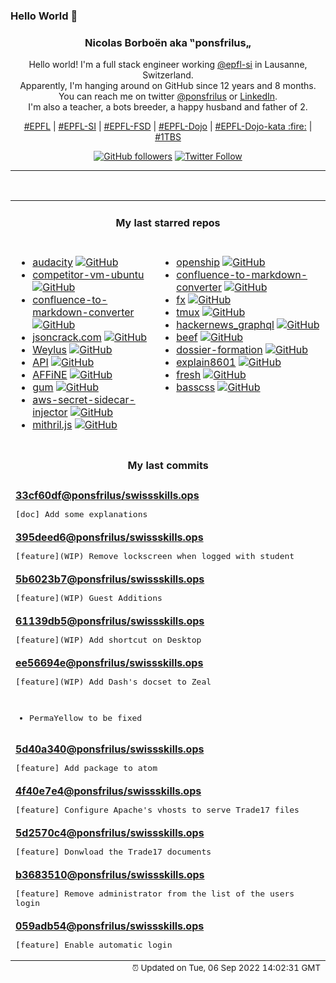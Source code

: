 ### Hello World 👋

<p align="center">
  <!-- use https://avatars.githubusercontent.com/u/176002?v=4 for your default github picture 
  <img src="https://raw.githubusercontent.com/ponsfrilus/ponsfrilus/master/img/ponsfrilus.png" title="Nicolas Borboën aka ‟ponsfrilus„" alt="Nicolas Borboën aka ‟ponsfrilus„" /> -->
  <h3 align="center">
    Nicolas Borboën aka ‟ponsfrilus„
  </h3>
  <p align="center">
    Hello world! I'm a full stack engineer working <a href="https://github.com/epfl-si">@epfl-si</a> in Lausanne, Switzerland.
    <br />Apparently, I'm hanging around on GitHub since 12 years and 8 months.
    <br />You can reach me on twitter <a href="https://twitter.com/ponsfrilus">@ponsfrilus</a> or <a href="http://linkedin.com/in/nicolasborboen">LinkedIn</a>.
    <br />I'm also a teacher, a bots breeder, a happy husband and father of 2.
  </p>
  <p align="center">
    <a href="https://www.epfl.ch">#EPFL</a> | 
    <a href="https://github.com/epfl-si/">#EPFL-SI</a> | 
    <a href="https://github.com/epfl-fsd">#EPFL-FSD</a> | 
    <a href="https://github.com/topics/epfl-dojo">#EPFL-Dojo</a> | 
    <a href="https://github.com/topics/epfl-dojo-kata">#EPFL-Dojo-kata :fire:</a> | 
    <a href="https://en.wikipedia.org/wiki/Indentation_style#Variant:_1TBS_(OTBS)">#1TBS</a>
  </p>
  <p align="center">
    <a href="https://github.com/ponsfrilus"><img alt="GitHub followers" src="https://img.shields.io/github/followers/ponsfrilus?label=Follow%20me%20on%20github&style=social"></a>
    <a href="https://twitter.com/ponsfrilus"><img alt="Twitter Follow" src="https://img.shields.io/twitter/follow/ponsfrilus?label=follow%20me%20on%20twitter&style=social"></a>
  </p>
  </p><hr><table align="center">
<tr>
<td colspan="2" align="center"><h4>My last starred repos</h4></td>
</tr>
<tr>
<td valign="top">
<ul>
<li>
<a href="https://github.com/audacity/audacity" title="Audio Editor                                     " target="_blank">audacity</a>&nbsp;<a href="https://github.com/audacity/audacity" title="Audio Editor                                     " target="_blank"><img src="https://img.shields.io/github/stars/audacity/audacity?style=social" alt="GitHub"></a>
</li>
<li>
<a href="https://github.com/skills17/competitor-vm-ubuntu" title="Ubuntu VM for competitors" target="_blank">competitor-vm-ubuntu</a>&nbsp;<a href="https://github.com/skills17/competitor-vm-ubuntu" title="Ubuntu VM for competitors" target="_blank"><img src="https://img.shields.io/github/stars/skills17/competitor-vm-ubuntu?style=social" alt="GitHub"></a>
</li>
<li>
<a href="https://github.com/oberlies/confluence-to-markdown-converter" title="Converts the Confluence storage format to Markdown format." target="_blank">confluence-to-markdown-converter</a>&nbsp;<a href="https://github.com/oberlies/confluence-to-markdown-converter" title="Converts the Confluence storage format to Markdown format." target="_blank"><img src="https://img.shields.io/github/stars/oberlies/confluence-to-markdown-converter?style=social" alt="GitHub"></a>
</li>
<li>
<a href="https://github.com/AykutSarac/jsoncrack.com" title="🔮 Seamlessly visualize your JSON data instantly into graphs; paste, import or fetch!" target="_blank">jsoncrack.com</a>&nbsp;<a href="https://github.com/AykutSarac/jsoncrack.com" title="🔮 Seamlessly visualize your JSON data instantly into graphs; paste, import or fetch!" target="_blank"><img src="https://img.shields.io/github/stars/AykutSarac/jsoncrack.com?style=social" alt="GitHub"></a>
</li>
<li>
<a href="https://github.com/H-M-H/Weylus" title="Use your tablet as graphic tablet/touch screen on your computer." target="_blank">Weylus</a>&nbsp;<a href="https://github.com/H-M-H/Weylus" title="Use your tablet as graphic tablet/touch screen on your computer." target="_blank"><img src="https://img.shields.io/github/stars/H-M-H/Weylus?style=social" alt="GitHub"></a>
</li>
<li>
<a href="https://github.com/HackerNews/API" title="Documentation and Samples for the Official HN API" target="_blank">API</a>&nbsp;<a href="https://github.com/HackerNews/API" title="Documentation and Samples for the Official HN API" target="_blank"><img src="https://img.shields.io/github/stars/HackerNews/API?style=social" alt="GitHub"></a>
</li>
<li>
<a href="https://github.com/toeverything/AFFiNE" title="There can be more than Notion and Miro. AFFiNE is a next-gen knowledge base that brings planning, sorting and creating all together. Privacy first, open-source, customizable and ready to use. " target="_blank">AFFiNE</a>&nbsp;<a href="https://github.com/toeverything/AFFiNE" title="There can be more than Notion and Miro. AFFiNE is a next-gen knowledge base that brings planning, sorting and creating all together. Privacy first, open-source, customizable and ready to use. " target="_blank"><img src="https://img.shields.io/github/stars/toeverything/AFFiNE?style=social" alt="GitHub"></a>
</li>
<li>
<a href="https://github.com/charmbracelet/gum" title="A tool for glamorous shell scripts 🎀" target="_blank">gum</a>&nbsp;<a href="https://github.com/charmbracelet/gum" title="A tool for glamorous shell scripts 🎀" target="_blank"><img src="https://img.shields.io/github/stars/charmbracelet/gum?style=social" alt="GitHub"></a>
</li>
<li>
<a href="https://github.com/aws-samples/aws-secret-sidecar-injector" title="Kubernetes mutating webhook to fetch secrets from AWS Secrets Manager" target="_blank">aws-secret-sidecar-injector</a>&nbsp;<a href="https://github.com/aws-samples/aws-secret-sidecar-injector" title="Kubernetes mutating webhook to fetch secrets from AWS Secrets Manager" target="_blank"><img src="https://img.shields.io/github/stars/aws-samples/aws-secret-sidecar-injector?style=social" alt="GitHub"></a>
</li>
<li>
<a href="https://github.com/MithrilJS/mithril.js" title="A JavaScript Framework for Building Brilliant Applications" target="_blank">mithril.js</a>&nbsp;<a href="https://github.com/MithrilJS/mithril.js" title="A JavaScript Framework for Building Brilliant Applications" target="_blank"><img src="https://img.shields.io/github/stars/MithrilJS/mithril.js?style=social" alt="GitHub"></a>
</li>
</ul>
<img width="450" height="1" /></td>
<td valign="top">
<ul>
<li>
<a href="https://github.com/openshiporg/openship" title="multi-channel fulfillment at scale" target="_blank">openship</a>&nbsp;<a href="https://github.com/openshiporg/openship" title="multi-channel fulfillment at scale" target="_blank"><img src="https://img.shields.io/github/stars/openshiporg/openship?style=social" alt="GitHub"></a>
</li>
<li>
<a href="https://github.com/highsource/confluence-to-markdown-converter" title="Converts the Confluence storage format to Markdown format." target="_blank">confluence-to-markdown-converter</a>&nbsp;<a href="https://github.com/highsource/confluence-to-markdown-converter" title="Converts the Confluence storage format to Markdown format." target="_blank"><img src="https://img.shields.io/github/stars/highsource/confluence-to-markdown-converter?style=social" alt="GitHub"></a>
</li>
<li>
<a href="https://github.com/antonmedv/fx" title="Terminal JSON viewer" target="_blank">fx</a>&nbsp;<a href="https://github.com/antonmedv/fx" title="Terminal JSON viewer" target="_blank"><img src="https://img.shields.io/github/stars/antonmedv/fx?style=social" alt="GitHub"></a>
</li>
<li>
<a href="https://github.com/tmux/tmux" title="tmux source code" target="_blank">tmux</a>&nbsp;<a href="https://github.com/tmux/tmux" title="tmux source code" target="_blank"><img src="https://img.shields.io/github/stars/tmux/tmux?style=social" alt="GitHub"></a>
</li>
<li>
<a href="https://github.com/searchableguy/hackernews_graphql" title="A full fledged graphql API for hackernews." target="_blank">hackernews_graphql</a>&nbsp;<a href="https://github.com/searchableguy/hackernews_graphql" title="A full fledged graphql API for hackernews." target="_blank"><img src="https://img.shields.io/github/stars/searchableguy/hackernews_graphql?style=social" alt="GitHub"></a>
</li>
<li>
<a href="https://github.com/beefproject/beef" title="The Browser Exploitation Framework Project" target="_blank">beef</a>&nbsp;<a href="https://github.com/beefproject/beef" title="The Browser Exploitation Framework Project" target="_blank"><img src="https://img.shields.io/github/stars/beefproject/beef?style=social" alt="GitHub"></a>
</li>
<li>
<a href="https://github.com/ponsfrilus/dossier-formation" title="Site pour le dossier de formation des apprentis informaticiens CFC" target="_blank">dossier-formation</a>&nbsp;<a href="https://github.com/ponsfrilus/dossier-formation" title="Site pour le dossier de formation des apprentis informaticiens CFC" target="_blank"><img src="https://img.shields.io/github/stars/ponsfrilus/dossier-formation?style=social" alt="GitHub"></a>
</li>
<li>
<a href="https://github.com/dokutan/explain8601" title="Convert an ISO 8601 expression to a human readable description" target="_blank">explain8601</a>&nbsp;<a href="https://github.com/dokutan/explain8601" title="Convert an ISO 8601 expression to a human readable description" target="_blank"><img src="https://img.shields.io/github/stars/dokutan/explain8601?style=social" alt="GitHub"></a>
</li>
<li>
<a href="https://github.com/denoland/fresh" title="The next-gen web framework." target="_blank">fresh</a>&nbsp;<a href="https://github.com/denoland/fresh" title="The next-gen web framework." target="_blank"><img src="https://img.shields.io/github/stars/denoland/fresh?style=social" alt="GitHub"></a>
</li>
<li>
<a href="https://github.com/basscss/basscss" title="Low-level CSS Toolkit – the original Functional/Utility/Atomic CSS library" target="_blank">basscss</a>&nbsp;<a href="https://github.com/basscss/basscss" title="Low-level CSS Toolkit – the original Functional/Utility/Atomic CSS library" target="_blank"><img src="https://img.shields.io/github/stars/basscss/basscss?style=social" alt="GitHub"></a>
</li>
</ul>
<img width="450" height="1" /></td>
</tr>
<tr>
<td colspan="2" align="center"><h4>My last commits</h4></td>
</tr>
<tr>
        <td colspan="2">
          <div><strong><a href="https://api.github.com/repos/ponsfrilus/swissskills.ops/commits/33cf60dff650b9b684a7799e18b83ee96960312b" title="2022-09-06T01:36:11.000+02:00" target="_blank">33cf60df</a><a href="https://github.com/ponsfrilus">@ponsfrilus</a><a href="https://github.com/ponsfrilus/swissskills.ops" title="null">/swissskills.ops</a></strong></div>
          <pre>[doc] Add some explanations</pre>
        </td>
        </tr><tr>
        <td colspan="2">
          <div><strong><a href="https://api.github.com/repos/ponsfrilus/swissskills.ops/commits/395deed6416a5cba0c644ef9df4aa404c0ef2fde" title="2022-09-06T01:10:59.000+02:00" target="_blank">395deed6</a><a href="https://github.com/ponsfrilus">@ponsfrilus</a><a href="https://github.com/ponsfrilus/swissskills.ops" title="null">/swissskills.ops</a></strong></div>
          <pre>[feature](WIP) Remove lockscreen when logged with student</pre>
        </td>
        </tr><tr>
        <td colspan="2">
          <div><strong><a href="https://api.github.com/repos/ponsfrilus/swissskills.ops/commits/5b6023b75e3ad96ac4573de98cbe02103c064c93" title="2022-09-06T01:10:38.000+02:00" target="_blank">5b6023b7</a><a href="https://github.com/ponsfrilus">@ponsfrilus</a><a href="https://github.com/ponsfrilus/swissskills.ops" title="null">/swissskills.ops</a></strong></div>
          <pre>[feature](WIP) Guest Additions</pre>
        </td>
        </tr><tr>
        <td colspan="2">
          <div><strong><a href="https://api.github.com/repos/ponsfrilus/swissskills.ops/commits/61139db5e8a542106f0088658c450ff23d3f077e" title="2022-09-06T01:10:20.000+02:00" target="_blank">61139db5</a><a href="https://github.com/ponsfrilus">@ponsfrilus</a><a href="https://github.com/ponsfrilus/swissskills.ops" title="null">/swissskills.ops</a></strong></div>
          <pre>[feature](WIP) Add shortcut on Desktop</pre>
        </td>
        </tr><tr>
        <td colspan="2">
          <div><strong><a href="https://api.github.com/repos/ponsfrilus/swissskills.ops/commits/ee56694ea08e397b4d6761f7c9efbbe582cb0fa4" title="2022-09-06T01:09:42.000+02:00" target="_blank">ee56694e</a><a href="https://github.com/ponsfrilus">@ponsfrilus</a><a href="https://github.com/ponsfrilus/swissskills.ops" title="null">/swissskills.ops</a></strong></div>
          <pre>[feature](WIP) Add Dash's docset to Zeal

- PermaYellow to be fixed</pre>
        </td>
        </tr><tr>
        <td colspan="2">
          <div><strong><a href="https://api.github.com/repos/ponsfrilus/swissskills.ops/commits/5d40a340c87bcf10b2ae29bc0ba6eefb22bf1f7d" title="2022-09-06T01:09:00.000+02:00" target="_blank">5d40a340</a><a href="https://github.com/ponsfrilus">@ponsfrilus</a><a href="https://github.com/ponsfrilus/swissskills.ops" title="null">/swissskills.ops</a></strong></div>
          <pre>[feature] Add package to atom</pre>
        </td>
        </tr><tr>
        <td colspan="2">
          <div><strong><a href="https://api.github.com/repos/ponsfrilus/swissskills.ops/commits/4f40e7e4158f2c54f1ccd6d395d3b7dd3efd391c" title="2022-09-06T01:08:20.000+02:00" target="_blank">4f40e7e4</a><a href="https://github.com/ponsfrilus">@ponsfrilus</a><a href="https://github.com/ponsfrilus/swissskills.ops" title="null">/swissskills.ops</a></strong></div>
          <pre>[feature] Configure Apache's vhosts to serve Trade17 files</pre>
        </td>
        </tr><tr>
        <td colspan="2">
          <div><strong><a href="https://api.github.com/repos/ponsfrilus/swissskills.ops/commits/5d2570c4c1acccb203e5e6374350e7971208f7c2" title="2022-09-06T01:07:15.000+02:00" target="_blank">5d2570c4</a><a href="https://github.com/ponsfrilus">@ponsfrilus</a><a href="https://github.com/ponsfrilus/swissskills.ops" title="null">/swissskills.ops</a></strong></div>
          <pre>[feature] Donwload the Trade17 documents</pre>
        </td>
        </tr><tr>
        <td colspan="2">
          <div><strong><a href="https://api.github.com/repos/ponsfrilus/swissskills.ops/commits/b36835101c5c0a8dd7f85906e63ef0c546981df4" title="2022-09-06T01:04:58.000+02:00" target="_blank">b3683510</a><a href="https://github.com/ponsfrilus">@ponsfrilus</a><a href="https://github.com/ponsfrilus/swissskills.ops" title="null">/swissskills.ops</a></strong></div>
          <pre>[feature] Remove administrator from the list of the users login</pre>
        </td>
        </tr><tr>
        <td colspan="2">
          <div><strong><a href="https://api.github.com/repos/ponsfrilus/swissskills.ops/commits/059adb5446bf3bec7c704f48ff55a6aa8c4d232b" title="2022-09-06T01:04:36.000+02:00" target="_blank">059adb54</a><a href="https://github.com/ponsfrilus">@ponsfrilus</a><a href="https://github.com/ponsfrilus/swissskills.ops" title="null">/swissskills.ops</a></strong></div>
          <pre>[feature] Enable automatic login</pre>
        </td>
        </tr><tfoot>
<tr>
<td colspan="2" align="right">
<img width="900" height="1" />
<small>⏰ Updated on Tue, 06 Sep 2022 14:02:31 GMT</small>
</td>
</tr>
</tfoot>
<br />
</table>
